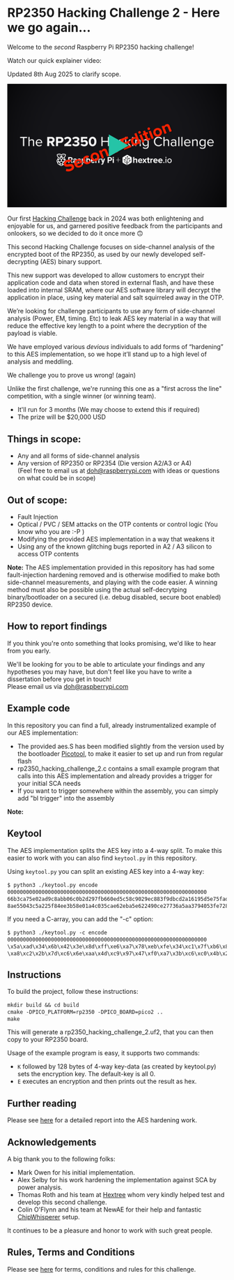 # RP2350 Hacking Challenge 2 - Here we go again...

Welcome to the *second* Raspberry Pi RP2350 hacking challenge!

Watch our quick explainer video:

Updated 8th Aug 2025 to clarify scope.

[![](assets/video.png)](https://hextree.io/rp2350-hacking-challenge-2)

Our first [Hacking Challenge](https://github.com/raspberrypi/rp2350_hacking_challenge) back in 2024 was both enlightening and enjoyable for us, and garnered positive feedback from the participants and onlookers, so we decided to do it once more 🙃

This second Hacking Challenge focuses on side-channel analysis of the encrypted boot of the RP2350, as used by our newly developed self-decrypting (AES) binary support.

This new support was developed to allow customers to encrypt their application code and data when stored in external flash, and have these loaded into internal SRAM, where our AES software library will decrypt the application in place, using key material and salt squirreled away in the OTP.

We’re looking for challenge participants to use any form of side-channel analysis (Power, EM, timing. Etc) to leak AES key material in a way that will reduce the effective key length to a point where the decryption of the payload is viable.

We have employed various *devious* individuals to add forms of “hardening” to this AES implementation, so we hope it’ll stand up to a high level of analysis and meddling.

We challenge you to prove us wrong! (again)

Unlike the first challenge, we're running this one as a "first across the line" competition, with a single winner (or winning team).  
- It'll run for 3 months (We may choose to extend this if required)  
- The prize will be $20,000 USD  

## Things in scope:
- Any and all forms of side-channel analysis
- Any version of RP2350 or RP2354 (Die version A2/A3 or A4)  
(Feel free to email us at [doh@raspberrypi.com](mailto:doh@raspberrypi.com) with ideas or questions on what could be in scope)
	
## Out of scope:
- Fault Injection
- Optical / PVC / SEM attacks on the OTP contents or control logic (You know who you are :-P )
- Modifying the provided AES implementation in a way that weakens it
- Using any of the known glitching bugs reported in A2 / A3 silicon to access OTP contents

**Note:** The AES implementation provided in this repository has had some fault-injection hardening removed and is 
otherwise modified to make both side-channel measurements, and playing with the code easier. A winning method must 
also be possible using the actual self-decrytping binary/bootloader on a secured (i.e. debug disabled, 
secure boot enabled) RP2350 device.

## How to report findings
If you think you're onto something that looks promising, we'd like to hear from you early.

We'll be looking for you to be able to articulate your findings and any hypotheses you may have, but don't feel like you have to write a dissertation before you get in touch!  
Please email us via [doh@raspberrypi.com](mailto:doh@raspberrypi.com)

## Example code

In this repository you can find a full, already instrumentalized example of our AES implementation:

- The provided aes.S has been modified slightly from the version used by the bootloader [Picotool](https://github.com/raspberrypi/picotool/blob/develop/enc_bootloader/aes.S), to make it easier to set up and run from regular flash
- rp2350_hacking_challenge_2.c contains a small example program that calls into this AES implementation and already provides a trigger for your initial SCA needs
- If you want to trigger somewhere within the assembly, you can simply add "bl trigger" into the assembly



**Note:**

## Keytool

The AES implementation splits the AES key into a 4-way split. To make this easier to work with you can also find `keytool.py` in this repository.

Using `keytool.py` you can split an existing AES key into a 4-way key:

```
$ python3 ./keytool.py encode 0000000000000000000000000000000000000000000000000000000000000000 
66b3ca75e02ad9c8abb06c0b2d297fb660ed5c58c9029ec883f9dbcd2a16195d5e75fadfd32acb297ca03930f1ff08c6714d3f79eb3a26cdc9ef28f553983141
8ae55043c5a225f84ee3b58e01a4c035cae62eba5e622490ce27736a5aa3794053fe7285c513072124ac2f7bb2415adf1c4bf2d87c7b9c6d3643e43356738a86
```

If you need a C-array, you can add the "-c" option:

```
$ python3 ./keytool.py -c encode 0000000000000000000000000000000000000000000000000000000000000000 
\x5a\xad\x34\x6b\x42\x3e\x8d\xff\xe6\xa7\x78\xeb\xfe\x34\xc1\x7f\xb6\x86\x2f\xb5\xd7\xd7\x7f\x11\xdd\x7f\x84\x8c\xbc\x2e\xd4\x28\x04\x20\xfb\x00\x22\xb2\x8d\xb9\xcb\x6f\xd5\x55\xed\xfd\xa3\xec\x14\x85\x20\x2e\x60\x7a\x59\x46\xca\x91\x3e\x77\xbe\x6e\x47\x1f
\xa8\xc2\x2b\x7d\xc6\x6e\xaa\x4d\xc9\x97\x47\xf0\xa7\x3b\xc6\xc0\x4b\x2e\x5b\xe7\xcd\x4b\x8d\x1f\x36\x0a\x4e\x14\xb0\x6f\x98\xec\xef\xce\x3e\x4b\xed\xfe\x66\x60\x93\xb5\xf2\x67\x91\x85\xaa\x4c\xcd\x24\x0c\x46\xe5\xb0\x6d\x4d\x13\x69\x11\xad\x3b\xfd\x70\xa6
```

## Instructions

To build the project, follow these instructions:

```
mkdir build && cd build
cmake -DPICO_PLATFORM=rp2350 -DPICO_BOARD=pico2 ..
make
```

This will generate a rp2350_hacking_challenge_2.uf2, that you can then copy to your RP2350 board.

Usage of the example program is easy, it supports two commands:

- `K` followed by 128 bytes of 4-way key-data (as created by keytool.py) sets the encryption key. The default-key is all 0.
- `E` executes an encryption and then prints out the result as hex. 

## Further reading
Please see [here](aes_report_monospace.md) for a detailed report into the AES hardening work. 

## Acknowledgements
A big thank you to the following folks:
- Mark Owen for his initial implementation.
- Alex Selby for his work hardening the implementation against SCA by power analysis.
- Thomas Roth and his team at [Hextree](https://www.hextree.io) whom very kindly helped test and develop this second challenge.
- Colin O'Flynn and his team at NewAE for their help and fantastic [ChipWhisperer](https://www.newae.com/chipwhisperer) setup.

It continues to be a pleasure and honor to work with such great people.

## Rules, Terms and Conditions
Please see [here](https://www.raspberrypi.com/rp2350-hacking-challenge-2/) for terms, conditions and rules for this challenge.

